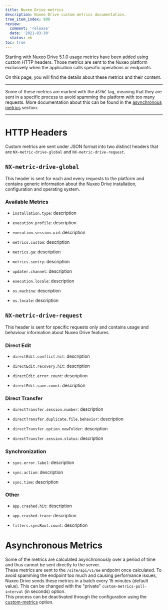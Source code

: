 ```yaml
---
title: Nuxeo Drive metrics
description: Nuxeo Drive custom metrics documentation.
tree_item_index: 900
review:
  comment: 'release'
  date: '2021-03-30'
  status: ok
toc: true
---
```


Starting with Nuxeo Drive 5.1.0 usage metrics have been added using custom HTTP headers. Those metrics are sent to the Nuxeo platform exclusively when the application calls specific operations or endpoints.

On this page, you will find the details about these metrics and their content.

---

Some of these metrics are marked with the `ASYNC` tag, meaning that they are sent in a specific process to avoid spamming the platform with too many requests. More documentation about this can be found in the [asynchronous metrics](#asynchronous-metrics) section.

---

# HTTP Headers

Custom metrics are sent under JSON format into two distinct headers that are `NX-metric-drive-global` and `NX-metric-drive-request`.

## `NX-metric-drive-global`

This header is sent for each and every requests to the platform and contains generic information about the Nuxeo Drive installation, configuration and operating system.

### Available Metrics

- `installation.type`: description


- `execution.profile`: description


- `execution.session.uid`: description


- `metrics.custom`: description


- `metrics.ga`: description


- `metrics.sentry`: description


- `updater.channel`: description


- `execution.locale`: description


- `os.machine`: description


- `os.locale`: description


## `NX-metric-drive-request`

This header is sent for specific requests only and contains usage and behaviour information about Nuxeo Drive features.

### Direct Edit

- `directEdit.conflict.hit`: description


- `directEdit.recovery.hit`: description


- `directEdit.error.count`: description


- `directEdit.save.count`: description



### Direct Transfer

- `directTransfer.session.number`: description


- `directTransfer.duplicate.file.behavior`: description


- `directTransfer.option.newFolder`: description


- `directTransfer.session.status`: description


### Synchronization

- `sync.error.label`: description


- `sync.action`: description


- `sync.time`: description



### Other

- `app.crashed.hit`: description


- `app.crashed.trace`: description


- `filters.syncRoot.count`: description


# Asynchronous Metrics

Some of the metrics are calculated asynchronously over a period of time and thus cannot be sent directly to the server.</br>
These metrics are sent to the `/site/api/v1/me` endpoint once calculated.
To avoid spamming the endpoint too much and causing performance issues, Nuxeo Drive sends these metrics in a batch every 15 minutes (default value). This can be changed with the "private" `custom-metrics-poll-interval` (in seconds) option.</br>
This process can be deactivated through the configuration using the [custom-metrics](https://doc.nuxeo.com/client-apps/nuxeo-drive/#custom-metrics) option.
